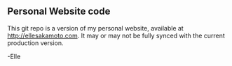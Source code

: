 ## Personal Website code

This git repo is a version of my personal website, available at http://ellesakamoto.com.  It may
or may not be fully synced with the current production version.

-Elle
